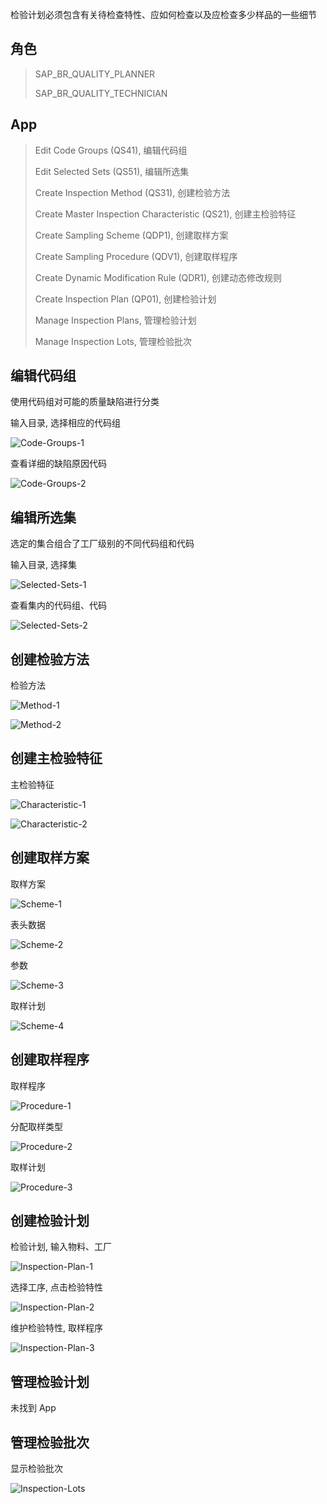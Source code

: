 检验计划必须包含有关待检查特性、应如何检查以及应检查多少样品的一些细节
## 角色
> SAP_BR_QUALITY_PLANNER
>
> SAP_BR_QUALITY_TECHNICIAN
## App
> Edit Code Groups (QS41), 编辑代码组
>
> Edit Selected Sets (QS51), 编辑所选集
>
> Create Inspection Method (QS31), 创建检验方法
>
> Create Master Inspection Characteristic (QS21), 创建主检验特征
>
> Create Sampling Scheme (QDP1), 创建取样方案
>
> Create Sampling Procedure (QDV1), 创建取样程序
>
> Create Dynamic Modification Rule (QDR1), 创建动态修改规则
>
> Create Inspection Plan (QP01), 创建检验计划
>
> Manage Inspection Plans, 管理检验计划
>
> Manage Inspection Lots, 管理检验批次
## 编辑代码组
使用代码组对可能的质量缺陷进行分类

输入目录, 选择相应的代码组

![Code-Groups-1](./img/Code-Groups-1.png "代码组")

查看详细的缺陷原因代码

![Code-Groups-2](./img/Code-Groups-2.png "代码组详细")

## 编辑所选集
选定的集合组合了工厂级别的不同代码组和代码

输入目录, 选择集

![Selected-Sets-1](./img/Selected-Sets-1.png "所选集")

查看集内的代码组、代码

![Selected-Sets-2](./img/Selected-Sets-2.png "所选集代码组、代码")

## 创建检验方法
检验方法

![Method-1](./img/Method-1.png "检验方法")

![Method-2](./img/Method-2.png "检验方法详细")

## 创建主检验特征
主检验特征

![Characteristic-1](./img/Characteristic-1.png "主检验特性")


![Characteristic-2](./img/Characteristic-2.png "主检验特性详细")

## 创建取样方案
取样方案

![Scheme-1](./img/Scheme-1.png "方案")

表头数据

![Scheme-2](./img/Scheme-2.png "表头数据")

参数

![Scheme-3](./img/Scheme-3.png "参数")

取样计划

![Scheme-4](./img/Scheme-4.png "取样计划")

## 创建取样程序
取样程序

![Procedure-1](./img/Procedure-1.png "取样程序")

分配取样类型

![Procedure-2](./img/Procedure-2.png "取样类型")

取样计划

![Procedure-3](./img/Procedure-3.png "取样计划")

## 创建检验计划
检验计划, 输入物料、工厂

![Inspection-Plan-1](./img/Inspection-Plan-1.png "物料检验计划")

选择工序, 点击检验特性

![Inspection-Plan-2](./img/Inspection-Plan-2.png "工序")

维护检验特性, 取样程序

![Inspection-Plan-3](./img/Inspection-Plan-3.png "检验特性")

## 管理检验计划
未找到 App
## 管理检验批次
显示检验批次

![Inspection-Lots](./img/Inspection-Lots.png "检验批次")